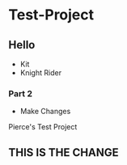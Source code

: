 # Test-Project

## Hello

* Kit
* Knight Rider

### Part 2
* Make Changes 

Pierce's Test Project

## THIS IS THE CHANGE
